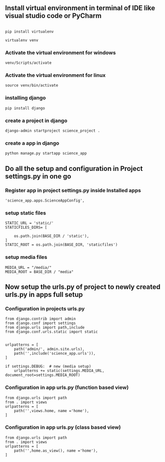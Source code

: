 ## Install virtual environment in terminal of  IDE like visual studio code or PyCharm 
```

```

```
pip install virtualenv
```
```
virtualenv venv
```
### Activate the virtual environment for windows
```
venv/Scripts/activate
```
### Activate the virtual environment for linux
```
source venv/bin/activate
```
### installing django
```
pip install django
```
### create a project in django
```
django-admin startproject science_project .
```
### create a app in django
```
python manage.py startapp science_app
```
## Do all the setup and configuration in Project settings.py in one go
### Register app in project settings.py inside Installed apps 
```
'science_app.apps.ScienceAppConfig',
```
### setup static files 
```
STATIC_URL = 'static/'
STATICFILES_DIRS= [

    os.path.join(BASE_DIR / 'static'),
]
STATIC_ROOT = os.path.join(BASE_DIR, 'staticfiles')
```
### setup media files
```
MEDIA_URL = "/media/"
MEDIA_ROOT = BASE_DIR / "media"
```
## Now setup the urls.py of project to newly created urls.py in apps  full setup
### Configuration in projects urls.py

```
from django.contrib import admin
from django.conf import settings
from django.urls import path,include
from django.conf.urls.static import static


urlpatterns = [
    path('admin/', admin.site.urls),
    path('',include('science_app.urls')),
] 

if settings.DEBUG:  # new (media setup)
    urlpatterns += static(settings.MEDIA_URL, document_root=settings.MEDIA_ROOT)

```
### Configuration in app urls.py (function based view)
```
from django.urls import path
from . import views
urlpatterns = [
    path('',views.home, name ='home'),
] 
```
### Configuration in app urls.py (class based view)
```
from django.urls import path
from . import views
urlpatterns = [
    path('',home.as_view(), name ='home'),
] 
```
 

